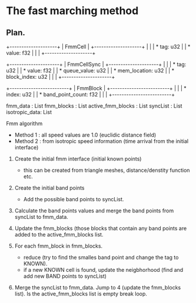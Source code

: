 # The fast marching method

## Plan.

+--------------------+
| FmmCell            |
+--------------------+
|                    |
| * tag: u32         |
| * value: f32       |
|                    |
+--------------------+

+---------------------+
| FmmCellSync         |
+---------------------+
|                     |
| * tag: u32          |
| * value: f32        |
| * queue_value: u32  |
| * mem_location: u32 |
| * block_index: u32  |
|                     |
+---------------------+

+-------------------------+
| FmmBlock                |
+-------------------------+
|                         |
| * index: u32            |
| * band_point_count: f32 |
|                         |
+-------------------------+

fmm_data : List<FmmCell>
fmm_blocks : List<FmmBlock>
active_fmm_blocks : List<FmmBlock>
syncList : List<FmmSyncCell>
isotropic_data: List<f32>

Fmm algorithm

   * Method 1 : all speed values are 1.0 (euclidic distance field)
   * Method 2 : from isotropic speed information (time arrival from the initial interface)

1. Create the initial fmm interface (initial known points)
   * this can be created from triangle meshes, distance/denstity function etc.
2. Create the initial band points
   * Add the possible band points to syncList. 
3. Calculate the band points values and merge the band points from syncList to fmm_data.

4. Update the fmm_blocks (those blocks that contain any band points are added to the active_fmm_blocks list.
5. For each fmm_block in fmm_blocks.
   * reduce (try to find the smalles band point and change the tag to KNOWN).
   * if a new KNOWN cell is found, update the neigbhorhood (find and add new BAND points to syncList)
6. Merge the syncList to fmm_data. Jump to 4 (update the fmm_blocks list). Is the active_fmm_blocks list is empty break loop. 
